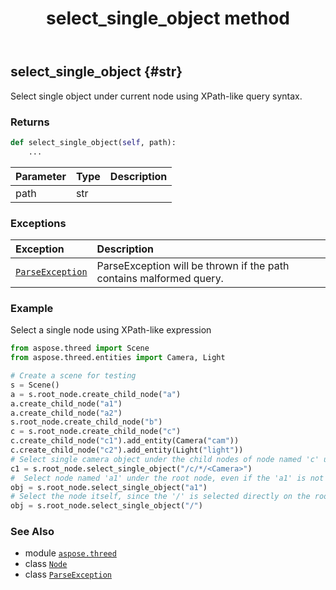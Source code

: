 ﻿---
title: select_single_object method
second_title: Aspose.3D for Python via .NET API References
description: 
type: docs
weight: 130
url: /aspose.threed/node/select_single_object/
is_root: false
---

## select_single_object {#str}

Select single object under current node using XPath-like query syntax.


### Returns 





```python
def select_single_object(self, path):
    ...
```


| Parameter | Type | Description |
| :- | :- | :- |
| path | str |  |
### Exceptions
| Exception | Description |
| :- | :- |
| [`ParseException`](/3d/python-net/aspose.threed.utilities/parseexception) | ParseException will be thrown if the path contains malformed query. |



### Example 


Select a single node using XPath-like expression

```python
from aspose.threed import Scene
from aspose.threed.entities import Camera, Light

# Create a scene for testing
s = Scene()
a = s.root_node.create_child_node("a")
a.create_child_node("a1")
a.create_child_node("a2")
s.root_node.create_child_node("b")
c = s.root_node.create_child_node("c")
c.create_child_node("c1").add_entity(Camera("cam"))
c.create_child_node("c2").add_entity(Light("light"))
# Select single camera object under the child nodes of node named 'c' under the root node
c1 = s.root_node.select_single_object("/c/*/<Camera>")
#  Select node named 'a1' under the root node, even if the 'a1' is not a directly child node of the
obj = s.root_node.select_single_object("a1")
# Select the node itself, since the '/' is selected directly on the root node, so the root node is selected.
obj = s.root_node.select_single_object("/")

```



### See Also
* module [`aspose.threed`](../../)
* class [`Node`](/3d/python-net/aspose.threed/node)
* class [`ParseException`](/3d/python-net/aspose.threed.utilities/parseexception)
